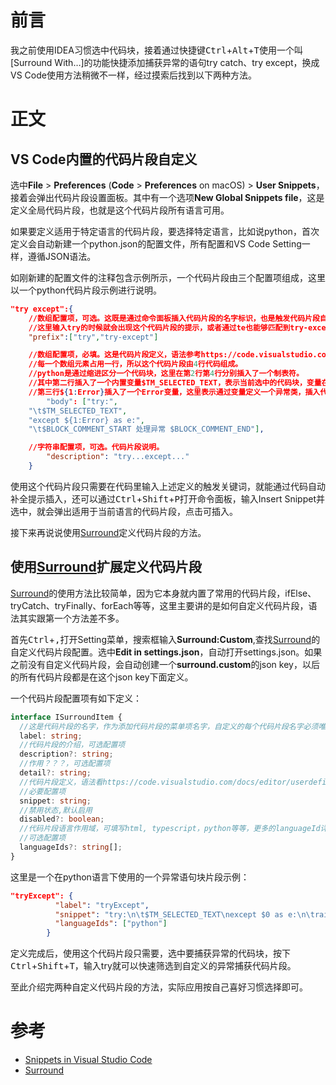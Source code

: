 # 前言
我之前使用IDEA习惯选中代码块，接着通过快捷键<kbd>Ctrl</kbd>+<kbd>Alt</kbd>+<kbd>T</kbd>使用一个叫[Surround With…]的功能快捷添加捕获异常的语句try catch、try except，换成VS Code使用方法稍微不一样，经过摸索后找到以下两种方法。

# 正文
## VS Code内置的代码片段自定义
选中**File** > **Preferences** (**Code** > **Preferences** on macOS) > **User Snippets**，接着会弹出代码片段设置面板。其中有一个选项**New Global Snippets file**，这是定义全局代码片段，也就是这个代码片段所有语言可用。

如果要定义适用于特定语言的代码片段，要选择特定语言，比如说python，首次定义会自动新建一个python.json的配置文件，所有配置和VS Code Setting一样，遵循JSON语法。

如刚新建的配置文件的注释包含示例所示，一个代码片段由三个配置项组成，这里以一个python代码片段示例进行说明。
```JSON
"try except":{
    //数组配置项，可选。这既是通过命令面板插入代码片段的名字标识，也是触发代码片段自动补全的关键词。
    //这里输入try的时候就会出现这个代码片段的提示，或者通过te也能够匹配到try-except，触发这个代码片段。
    "prefix":["try","try-except"]

    //数组配置项，必填。这是代码片段定义，语法参考https://code.visualstudio.com/docs/editor/userdefinedsnippets#_create-your-own-snippets
    //每一个数组元素占用一行，所以这个代码片段由4行代码组成。
    //python是通过缩进区分一个代码块，这里在第2行第4行分别插入了一个制表符。
    //其中第二行插入了一个内置变量$TM_SELECTED_TEXT，表示当前选中的代码块，变量在这里的作用就是通过try...except...包裹选中的代码块。
    //第三行${1:Error}插入了一个Error变量，这里表示通过变量定义一个异常类，插入代码片段的时候可改变这个值。
		"body": ["try:",
    "\t$TM_SELECTED_TEXT",
    "except ${1:Error} as e:",
    "\t$BLOCK_COMMENT_START 处理异常 $BLOCK_COMMENT_END"],

    //字符串配置项，可选。代码片段说明。
		"description": "try...except..."
	}
```
使用这个代码片段只需要在代码里输入上述定义的触发关键词，就能通过代码自动补全提示插入，还可以通过<kbd>Ctrl</kbd>+<kbd>Shift</kbd>+<kbd>P</kbd>打开命令面板，输入Insert Snippet并选中，就会弹出适用于当前语言的代码片段，点击可插入。

接下来再说说使用[Surround](https://marketplace.visualstudio.com/items?itemName=yatki.vscode-surround)定义代码片段的方法。

## 使用[Surround](https://marketplace.visualstudio.com/items?itemName=yatki.vscode-surround)扩展定义代码片段
[Surround](https://marketplace.visualstudio.com/items?itemName=yatki.vscode-surround)的使用方法比较简单，因为它本身就内置了常用的代码片段，ifElse、tryCatch、tryFinally、forEach等等，这里主要讲的是如何自定义代码片段，语法其实跟第一个方法差不多。

首先<kbd>Ctrl</kbd>+<kbd>,</kbd>打开Setting菜单，搜索框输入**Surround:Custom**,查找[Surround](https://marketplace.visualstudio.com/items?itemName=yatki.vscode-surround)的自定义代码片段配置。选中**Edit in settings.json**，自动打开settings.json。如果之前没有自定义代码片段，会自动创建一个**surround.custom**的json key，以后的所有代码片段都是在这个json key下面定义。

一个代码片段配置项有如下定义：
```TypeScript
interface ISurroundItem {
  //这是代码片段的名字，作为添加代码片段的菜单项名字，自定义的每个代码片段名字必须唯一，必要配置项
  label: string;
  //代码片段的介绍，可选配置项
  description?: string;
  //作用？？？，可选配置项
  detail?: string;
  //代码片段定义，语法看https://code.visualstudio.com/docs/editor/userdefinedsnippets#_snippet-syntax
  //必要配置项
  snippet: string; 
  //禁用状态,默认启用
  disabled?: boolean;
  //代码片段语言作用域，可填写html, typescript，python等等，更多的languageId详看https://code.visualstudio.com/docs/languages/identifiers#_known-language-identifiers，让片段适用于一种语言以上，还有通配符“*”表示所有语言可匹配此代码片段。
  //可选配置项
  languageIds?: string[];
}
```

这里是一个在python语言下使用的一个异常语句块片段示例：
```JSON
"tryExcept": {
          "label": "tryExcept",
          "snippet": "try:\n\t$TM_SELECTED_TEXT\nexcept $0 as e:\n\traise Exception(e)",
          "languageIds": ["python"]
        }
```
定义完成后，使用这个代码片段只需要，选中要捕获异常的代码块，按下<kbd>Ctrl</kbd>+<kbd>Shift</kbd>+<kbd>T</kbd>，输入try就可以快速筛选到自定义的异常捕获代码片段。

至此介绍完两种自定义代码片段的方法，实际应用按自己喜好习惯选择即可。

# 参考
- [Snippets in Visual Studio Code](https://code.visualstudio.com/docs/editor/userdefinedsnippets)
- [Surround](https://marketplace.visualstudio.com/items?itemName=yatki.vscode-surround)

